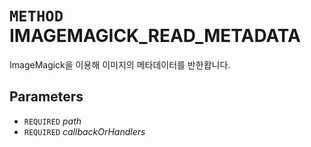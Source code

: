 # `METHOD` IMAGEMAGICK_READ_METADATA
ImageMagick을 이용해 이미지의 메타데이터를 반한홥니다.

## Parameters
* `REQUIRED` *path*
* `REQUIRED` *callbackOrHandlers*

